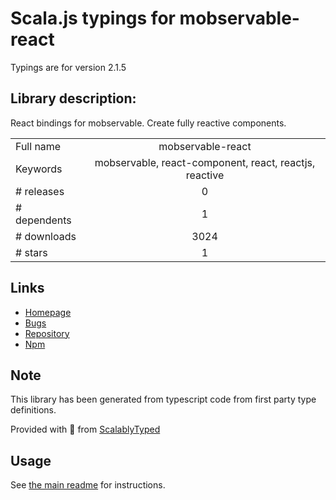 
# Scala.js typings for mobservable-react

Typings are for version 2.1.5

## Library description:
React bindings for mobservable. Create fully reactive components.

|                    |                 |
| ------------------ | :-------------: |
| Full name          | mobservable-react |
| Keywords           | mobservable, react-component, react, reactjs, reactive |
| # releases         | 0 |
| # dependents       | 1 |
| # downloads        | 3024 |
| # stars            | 1 |

## Links
- [Homepage](https://github.com/mweststrate/mobservable-react#readme)
- [Bugs](https://github.com/mweststrate/mobservable/issues)
- [Repository](https://github.com/mweststrate/mobservable-react)
- [Npm](https://www.npmjs.com/package/mobservable-react)
    


## Note
This library has been generated from typescript code from first party type definitions.

Provided with :purple_heart: from [ScalablyTyped](https://github.com/oyvindberg/ScalablyTyped)

## Usage
See [the main readme](../../readme.md) for instructions.


